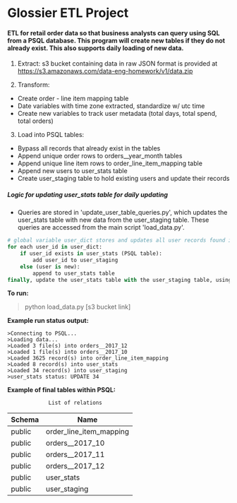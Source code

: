 # Glossier ETL Project

#### ETL for retail order data so that business analysts can query using SQL from a PSQL database. This program will create new tables if they do not already exist. This also supports daily loading of new data. 

1. Extract: s3 bucket containing data in raw JSON format is provided at https://s3.amazonaws.com/data-eng-homework/v1/data.zip 

2. Transform: 
- Create order - line item mapping table
- Date variables with time zone extracted, standardize w/ utc time
- Create new variables to track user metadata (total days, total spend, total orders)

3. Load into PSQL tables:
- Bypass all records that already exist in the tables
- Append unique order rows to orders__year_month tables
- Append unique line item rows to order_line_item_mapping table
- Append new users to user_stats table
- Create user_staging table to hold existing users and update their records

##### Logic for updating user_stats table for daily updating
- Queries are stored in 'update_user_table_queries.py', which updates the user_stats table with new data from the user_staging table. These queries are accessed from the main script 'load_data.py'.
```python
# global variable user_dict stores and updates all user records found in given s3 bucket url
for each user_id in user_dict:
	if user_id exists in user_stats (PSQL table):
		add user_id to user_staging
	else (user is new):
		append to user_stats table
finally, update the user_stats table with the user_staging table, using max_processed_at to ensure the older data is replaced with newest data
```

**To run:**
>python load_data.py [s3 bucket link]

**Example run status output:**
```
>Connecting to PSQL...
>Loading data...
>Loaded 3 file(s) into orders__2017_12
>Loaded 1 file(s) into orders__2017_10
>Loaded 3625 record(s) into order_line_item_mapping
>Loaded 8 record(s) into user_stats
>Loaded 34 record(s) into user_staging
>user_stats status: UPDATE 34
```

**Example of final tables within PSQL:**

                 List of relations

 Schema | Name
 ---|---
 public | order_line_item_mapping 
 public | orders__2017_10
 public | orders__2017_11         
 public | orders__2017_12         
 public | user_stats  
 public | user_staging            





